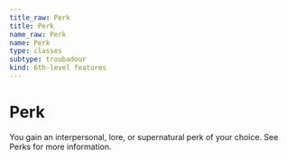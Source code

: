 ```yaml
---
title_raw: Perk
title: Perk
name_raw: Perk
name: Perk
type: classes
subtype: troubadour
kind: 6th-level features
---
```


# Perk

You gain an interpersonal, lore, or supernatural perk of your choice. See Perks for more information.
